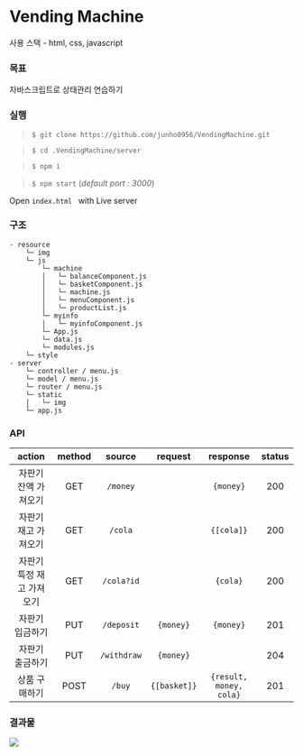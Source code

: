 # Vending Machine
사용 스택 - html, css, javascript

### 목표
자바스크립트로 상태관리 연습하기

### 실행

> `$ git clone https://github.com/junho0956/VendingMachine.git`

> `$ cd .VendingMachine/server`

> `$ npm i`

> `$ npm start` (*default port : 3000*)

Open `index.html ` with Live server  

### 구조
```
- resource
    └─ img
    └─ js
        └─ machine
        │   └─ balanceComponent.js
        │   └─ basketComponent.js
        │   └─ machine.js
        │   └─ menuComponent.js
        │   └─ productList.js
        └─ myinfo
        │   └─ myinfoComponent.js
        └─ App.js
        └─ data.js
        └─ modules.js
    └─ style
- server
    └─ controller / menu.js
    └─ model / menu.js
    └─ router / menu.js
    └─ static
    │   └─ img
    └─ app.js
```

### API
|action|method|source|request|response|status|
|:---:|:---:|:---:|:---:|:---:|:---:|
|자판기 잔액 가져오기|GET|`/money`||`{money}`|200|
|자판기 재고 가져오기|GET|`/cola`||`{[cola]}`|200|
|자판기 특정 재고 가져오기|GET|`/cola?id`||`{cola}`|200|
|자판기 입금하기|PUT|`/deposit`|`{money}`|`{money}`|201|
|자판기 출금하기|PUT|`/withdraw`|`{money}`||204|
|상품 구매하기|POST|`/buy`|`{[basket]}`|`{result, money, cola}`|201|

### 결과물
![](./벤딩캡처.PNG)